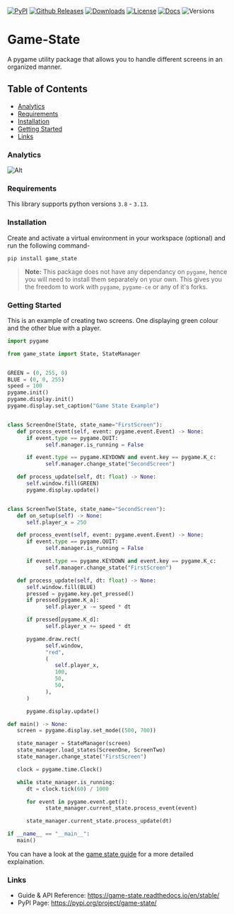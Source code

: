 [![PyPI](https://img.shields.io/pypi/v/game-state.svg?style=for-the-badge&logo=pypi&color=blueviolet&logoColor=white)](https://pypi.org/project/game-state/)
[![Github Releases](https://img.shields.io/github/v/release/Jiggly-Balls/game-state?color=blueviolet&include_prereleases&label=Latest%20Release&logo=github&sort=semver&style=for-the-badge&logoColor=white)](https://github.com/Jiggly-Balls/game-state/releases)
[![Downloads](https://img.shields.io/pypi/dm/game-state?color=blueviolet&logo=pypi&logoColor=white&style=for-the-badge)](https://pypi.org/project/game-state/)
[![License](https://img.shields.io/pypi/l/game-state?color=blueviolet&logo=c&logoColor=white&style=for-the-badge)](https://github.com/Jiggly-Balls/game-state/blob/main/LICENSE)
[![Docs](https://img.shields.io/readthedocs/game-state?color=blueviolet&logo=readthedocs&logoColor=white&style=for-the-badge)](https://game-state.readthedocs.io/en/latest/)
![Versions](https://img.shields.io/pypi/pyversions/game-state.svg?color=blueviolet&style=for-the-badge&logo=python&logoColor=white)

# Game-State
A pygame utility package that allows you to handle different screens in an organized manner.

## Table of Contents

- [Analytics](#analytics)
- [Requirements](#requirements)
- [Installation](#installation)
- [Getting Started](#getting-started)
- [Links](#links)

### Analytics
![Alt](https://repobeats.axiom.co/api/embed/cbb24e2ae82fdceeceba8291982821ddbc065897.svg "Repobeats analytics image")

### Requirements
This library supports python versions `3.8` - `3.13`.

### Installation
Create and activate a virtual environment in your workspace (optional) and run the following command-
```
pip install game_state
``` 
> **Note:** This package does not have any dependancy on `pygame`, hence you will need to install them separately on your own. This gives you the freedom to work with `pygame`, `pygame-ce` or any of it's forks.

### Getting Started
This is an example of creating two screens.
One displaying green colour and the other blue with a player.

```py
import pygame

from game_state import State, StateManager


GREEN = (0, 255, 0)
BLUE = (0, 0, 255)
speed = 100
pygame.init()
pygame.display.init()
pygame.display.set_caption("Game State Example")


class ScreenOne(State, state_name="FirstScreen"):
   def process_event(self, event: pygame.event.Event) -> None:
      if event.type == pygame.QUIT:
            self.manager.is_running = False

      if event.type == pygame.KEYDOWN and event.key == pygame.K_c:
            self.manager.change_state("SecondScreen")

   def process_update(self, dt: float) -> None:
      self.window.fill(GREEN)
      pygame.display.update()


class ScreenTwo(State, state_name="SecondScreen"):
   def on_setup(self) -> None:
      self.player_x = 250

   def process_event(self, event: pygame.event.Event) -> None:
      if event.type == pygame.QUIT:
            self.manager.is_running = False

      if event.type == pygame.KEYDOWN and event.key == pygame.K_c:
            self.manager.change_state("FirstScreen")

   def process_update(self, dt: float) -> None:
      self.window.fill(BLUE)
      pressed = pygame.key.get_pressed()
      if pressed[pygame.K_a]:
            self.player_x -= speed * dt

      if pressed[pygame.K_d]:
            self.player_x += speed * dt

      pygame.draw.rect(
            self.window,
            "red",
            (
               self.player_x,
               100,
               50,
               50,
            ),
      )

      pygame.display.update()

def main() -> None:
   screen = pygame.display.set_mode((500, 700))

   state_manager = StateManager(screen)
   state_manager.load_states(ScreenOne, ScreenTwo)
   state_manager.change_state("FirstScreen")

   clock = pygame.time.Clock()

   while state_manager.is_running:
      dt = clock.tick(60) / 1000

      for event in pygame.event.get():
            state_manager.current_state.process_event(event)

      state_manager.current_state.process_update(dt)

if __name__ == "__main__":
   main()
```

You can have a look at the [game state guide](https://game-state.readthedocs.io/en/latest/guide.html#using-the-library) for a more detailed explaination.

### Links
- Guide & API Reference: https://game-state.readthedocs.io/en/stable/
- PyPI Page: https://pypi.org/project/game-state/